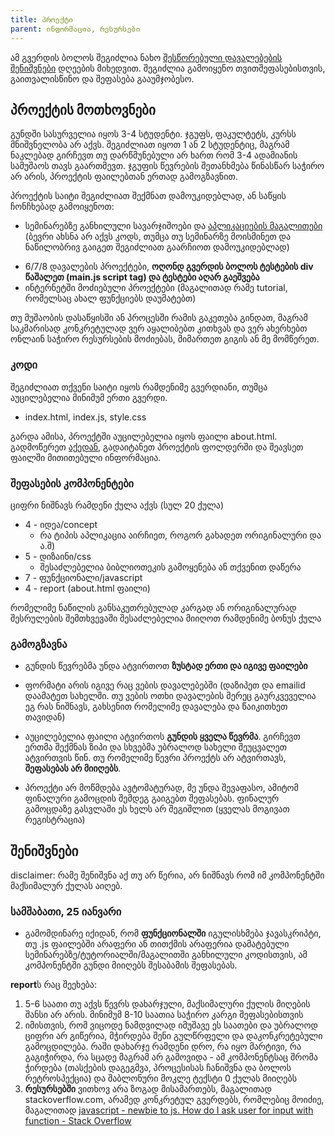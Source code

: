 ```yaml
---
title: პროექტი
parent: ინფორმაცია, რესურსები
---
```



ამ გვერდის ბოლოს შეგიძლია ნახო [შესწორებული დავალებების შენიშვნები](#შენიშვნები) დღეების მიხედვით. შეგიძლია გამოიყენო თვითშეფასებისთვის, გაითვალისწინო და შეფასება გააუმჯობესო.


## პროექტის მოთხოვნები
გუნდში სასურველია იყოს 3-4 სტუდენტი. ჯგუფს, ფაკულტეტს, კურსს მნიშვნელობა არ აქვს. შეგიძლიათ იყოთ 1 ან 2 სტუდენტიც, მაგრამ ნაკლებად გირჩევთ თუ დარწმუნებული არ ხართ რომ 3-4 ადამიანის სამუშაოს თავს გაართმევთ. ჯგუფის წევრების შეთანხმება წინასწარ საჭირო არ არის, პროექტის ფაილებთან ერთად გამოგზავნით.

პროექტის საიტი შეგიძლიათ შექმნათ დამოუკიდებლად, ან საწყის ჩონჩხებად გამოიყენოთ:

+ სემინარებზე განხილული სავარჯიშოები და <a href="https://freeuni-digital-technologies.github.io/application_examples">აპლიკაციების მაგალითები</a> (ბევრი ახსნა არ აქვს კოდს, თუმცა თუ სემინარზე მოისმინეთ და ნაწილობრივ გაიგეთ შეგიძლიათ გაარჩიოთ დამოუკიდებლად)
- 6/7/8 დავალების პროექტები, <strong>ოღონდ გვერდის ბოლოს ტესტების div წაშალეთ (main.js script tag) და ტესტები აღარ გაეშვება </strong>
- ინტერნეტში მოძიებული პროექტები (მაგალითად რამე tutorial, რომელსაც ახალ ფუნქციებს დაუმატებთ)

თუ მუშაობის დასაწყისში ან პროცესში რამის გაკეთება გინდათ, მაგრამ საკმარისად კონკრეტულად ვერ აყალიბებთ კითხვას და ვერ ახერხებთ ონლაინ საჭირო რესურსების მოძიებას, მიმართეთ გიგის ან მე მომწერეთ.  

### კოდი
შეგიძლიათ თქვენი საიტი იყოს რამდენიმე გვერდიანი, თუმცა აუცილებელია მინიმუმ ერთი გვერდი. 
- index.html, index.js, style.css

გარდა ამისა, პროექტში აუცილებელია იყოს ფაილი about.html. გადმოწერეთ [აქედან](https://freeuni-digital-technologies.github.io/webHwInterface/project/project.zip),  გადაიტანეთ პროექტის ფოლდერში და შეავსეთ ფაილში მითითებული ინფორმაცია. 


### შეფასების კომპონენტები
ციფრი ნიშნავს რამდენი ქულა აქვს (სულ 20 ქულა)
- 4 - იდეა/concept 
	- რა ტიპის აპლიკაცია აირჩიეთ, როგორ გახადეთ ორიგინალური და ა.შ)
- 5 - დიზაინი/css
	- შესაძლებელია ბიბლიოთეკის გამოყენება ან თქვენით დაწერა
- 7 - ფუნქციონალი/javascript
- 4 - report (about.html ფაილი)

რომელიმე ნაწილის განსაკუთრებულად კარგად ან ორიგინალურად შესრულების შემთხვევაში შესაძლებელია მიიღოთ რამდენიმე ბონუს ქულა



### გამოგზავნა
- გუნდის წევრებმა უნდა ატვირთოთ **ზუსტად ერთი და იგივე ფაილები**
- ფორმატი არის იგივე რაც ვების დავალებებში (დაზიპეთ და emailid დაამატეთ სახელში. თუ ვების ოთხი დავალების მერეც გაურკვეველია ეგ რას ნიშნავს, გახსენით რომელიმე დავალება და წაიკითხეთ თავიდან)
- აუცილებელია ფაილი ატვირთოს **გუნდის ყველა წევრმა**. გირჩევთ ერთმა შექმნას ზიპი და სხვებმა უბრალოდ სახელი შეუცვალეთ ატვირთვის წინ. თუ რომელიმე წევრი პროექტს არ ატვირთავს, **შეფასებას არ მიიღებს**.

- პროექტი არ მოწმდება ავტომატურად, მე უნდა შევაფასო, ამიტომ ფინალური გამოცდის შემდეგ გაიგებთ შეფასებას. ფინალურ გამოცდაზე გასვლაში ეს ხელს არ შეგიშლით (ყველას მოგივათ რეგისტრაცია)


## შენიშვნები
disclaimer: რამე შენიშვნა აქ თუ არ წერია, არ ნიშნავს რომ იმ კომპონენტში მაქსიმალურ ქულას აიღებ. 
### სამშაბათი, 25 იანვარი
- გამომდინარე იქიდან, რომ **ფუნქციონალში** იგულისხმება ჯავასკრიპტი, თუ .js ფაილებში არაფერი ან თითქმის არაფერია დამატებული სემინარებზე/ტუტორიალში/მაგალითში განხილული კოდისთვის, ამ კომპონენტში გუნდი მიიღებს შესაბამის შეფასებას.

**report**ს რაც შეეხება:
1. 5-6 საათი თუ აქვს წევრს დახარჯული, მაქსიმალური ქულის მიღების შანსი არ არის. მინიმუმ 8-10 საათია საჭირო კარგი შეფასებისთვის
2. იმისთვის, რომ  ვიცოდე ნამდვილად იმუშავე ეს საათები და უბრალოდ ციფრი არ გიწერია, მჭირდება შენი გულწრფელი და დაკონკრეტებული გამოცდილება. რაში დახარჯე რამდენი დრო, რა იყო მარტივი, რა გაგიჭირდა, რა სცადე მაგრამ არ გამოვიდა - ამ კომპონენტსაც შრომა ჭირდება (თასქების დაგეგმვა, პროცესისას ჩანიშვნა და ბოლოს რეტროსპექცია) და შაბლონური მოკლე ტექსტი 0 ქულას მიიღებს
3. **რესურსებში** ვითხოვ არა ზოგად მისამართებს, მაგალითად stackoverflow.com, არამედ კონკრეტულ გვერდებს, რომლებიც მოიძიე,  მაგალითად [javascript - newbie to js. How do I ask user for input with function - Stack Overflow](https://stackoverflow.com/questions/50807372/newbie-to-js-how-do-i-ask-user-for-input-with-function)
